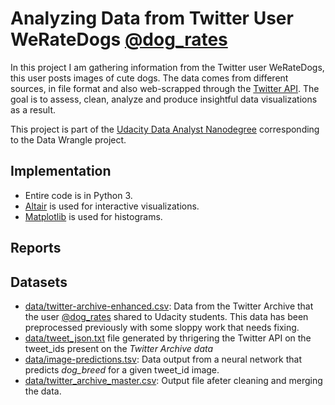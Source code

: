 # Analyzing Data from Twitter User WeRateDogs [@dog_rates](https://twitter.com/dog_rates)

In this project I am gathering information from the Twitter user WeRateDogs, this user posts images of cute dogs.
The data comes from different sources, in file format and also web-scrapped through the [Twitter API](https://developer.twitter.com/en/docs/twitter-api).
The goal is to assess, clean, analyze and produce insightful data visualizations as a result.

This project is part of the [Udacity Data Analyst Nanodegree](https://www.udacity.com/course/data-analyst-nanodegree--nd002) corresponding to the Data Wrangle project.


## Implementation
- Entire code is in Python 3.
- [Altair](https://altair-viz.github.io/) is used for interactive visualizations.
- [Matplotlib](https://matplotlib.org/) is used for histograms.


## Reports


## Datasets
- [data/twitter-archive-enhanced.csv](https://github.com/xavierlopeze/Twitter-Data-Wrangling-WeRateDogs/blob/master/data/twitter-archive-enhanced.csv): Data from the Twitter Archive that the user [@dog_rates](https://twitter.com/dog_rates) shared to Udacity students. This data has been preprocessed previously with some sloppy work that needs fixing.
- [data/tweet_json.txt](https://github.com/xavierlopeze/Twitter-Data-Wrangling-WeRateDogs/blob/master/data/tweet_json.txt) file generated by thrigering the Twitter API on the tweet_ids present on the *Twitter Archive data*
- [data/image-predictions.tsv](https://github.com/xavierlopeze/Twitter-Data-Wrangling-WeRateDogs/blob/master/data/image-predictions.tsv): Data output from a neural network that predicts *dog_breed* for a given tweet_id image.
- [data/twitter_archive_master.csv](https://github.com/xavierlopeze/Twitter-Data-Wrangling-WeRateDogs/blob/master/data/twitter_archive_master.csv): Output file afeter cleaning and merging the data.
